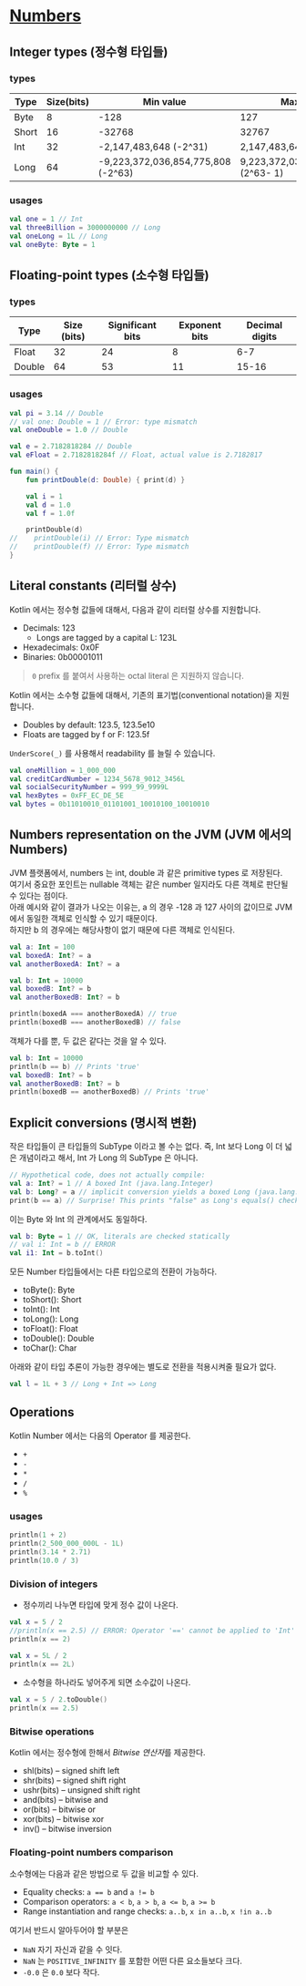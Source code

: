 # [Numbers](https://kotlinlang.org/docs/basic-types.html#numbers)

## Integer types (정수형 타입들)

### types

| Type | Size(bits) | Min value | Max value |
| --- | --- | --- | --- |
| Byte | 8 | -128 | 127 |
| Short | 16 | -32768 | 32767 |
| Int | 32 | -2,147,483,648 (-2^31) | 2,147,483,647 (2^31 - 1) |
| Long | 64 | -9,223,372,036,854,775,808 (-2^63) | 9,223,372,036,854,775,807 (2^63- 1) |

### usages

```kotlin
val one = 1 // Int
val threeBillion = 3000000000 // Long
val oneLong = 1L // Long
val oneByte: Byte = 1
```

## Floating-point types (소수형 타입들)

### types

| Type | Size (bits) | Significant bits | Exponent bits | Decimal digits |
| --- | --- | --- | --- | --- |
| Float | 32 | 24 | 8 | 6-7 |
| Double | 64 | 53 | 11 | 15-16 |

### usages

```kotlin
val pi = 3.14 // Double
// val one: Double = 1 // Error: type mismatch
val oneDouble = 1.0 // Double

val e = 2.7182818284 // Double
val eFloat = 2.7182818284f // Float, actual value is 2.7182817

fun main() {
    fun printDouble(d: Double) { print(d) }

    val i = 1
    val d = 1.0
    val f = 1.0f

    printDouble(d)
//    printDouble(i) // Error: Type mismatch
//    printDouble(f) // Error: Type mismatch
}
```

## Literal constants (리터럴 상수)

Kotlin 에서는 정수형 값들에 대해서, 다음과 같이 리터럴 상수를 지원합니다.

- Decimals: 123
  - Longs are tagged by a capital L: 123L
- Hexadecimals: 0x0F
- Binaries: 0b00001011
>`0` prefix 를 붙여서 사용하는 octal literal 은 지원하지 않습니다.

Kotlin 에서는 소수형 값들에 대해서, 기존의 표기법(conventional notation)을 지원합니다.

- Doubles by default: 123.5, 123.5e10
- Floats are tagged by f or F: 123.5f

`UnderScore(_)` 를 사용해서 readability 를 늘릴 수 있습니다.

```kotlin
val oneMillion = 1_000_000
val creditCardNumber = 1234_5678_9012_3456L
val socialSecurityNumber = 999_99_9999L
val hexBytes = 0xFF_EC_DE_5E
val bytes = 0b11010010_01101001_10010100_10010010
```

## Numbers representation on the JVM (JVM 에서의 Numbers)

JVM 플랫폼에서, numbers 는 int, double 과 같은 primitive types 로 저장된다.  
여기서 중요한 포인트는 nullable 객체는 같은 number 일지라도 다른 객체로 판단될 수 있다는 점이다.  
아래 예시와 같이 결과가 나오는 이유는, a 의 경우 -128 과 127 사이의 값이므로 JVM 에서 동일한 객체로 인식할 수 있기 때문이다.  
하지만 b 의 경우에는 해당사항이 없기 때문에 다른 객체로 인식된다.  

```kotlin
val a: Int = 100
val boxedA: Int? = a
val anotherBoxedA: Int? = a

val b: Int = 10000
val boxedB: Int? = b
val anotherBoxedB: Int? = b

println(boxedA === anotherBoxedA) // true
println(boxedB === anotherBoxedB) // false
```

객체가 다를 뿐, 두 값은 같다는 것을 알 수 있다.
```kotlin
val b: Int = 10000
println(b == b) // Prints 'true'
val boxedB: Int? = b
val anotherBoxedB: Int? = b
println(boxedB == anotherBoxedB) // Prints 'true'
```

## Explicit conversions (명시적 변환)

작은 타입들이 큰 타입들의 SubType 이라고 볼 수는 없다. 즉, Int 보다 Long 이 더 넓은 개념이라고 해서, Int 가 Long 의 SubType 은 아니다.

```kotlin
// Hypothetical code, does not actually compile:
val a: Int? = 1 // A boxed Int (java.lang.Integer)
val b: Long? = a // implicit conversion yields a boxed Long (java.lang.Long)
print(b == a) // Surprise! This prints "false" as Long's equals() checks whether the other is Long as well
```

이는 Byte 와 Int 의 관계에서도 동일하다.

```kotlin
val b: Byte = 1 // OK, literals are checked statically
// val i: Int = b // ERROR
val i1: Int = b.toInt()
```

모든 Number 타입들에서는 다른 타입으로의 전환이 가능하다.

- toByte(): Byte
- toShort(): Short
- toInt(): Int
- toLong(): Long
- toFloat(): Float
- toDouble(): Double
- toChar(): Char

아래와 같이 타입 추론이 가능한 경우에는 별도로 전환을 적용시켜줄 필요가 없다.

```kotlin
val l = 1L + 3 // Long + Int => Long
```

## Operations

Kotlin Number 에서는 다음의 Operator 를 제공한다.  

- `+` 
- `-`
- `*`
- `/`
- `%`

### usages

```kotlin
println(1 + 2)
println(2_500_000_000L - 1L)
println(3.14 * 2.71)
println(10.0 / 3)
```

### Division of integers

- 정수끼리 나누면 타입에 맞게 정수 값이 나온다.

```kotlin
val x = 5 / 2
//println(x == 2.5) // ERROR: Operator '==' cannot be applied to 'Int' and 'Double'
println(x == 2)

val x = 5L / 2
println(x == 2L)
```

- 소수형을 하나라도 넣어주게 되면 소수값이 나온다.

```kotlin
val x = 5 / 2.toDouble()
println(x == 2.5)
```

### Bitwise operations

Kotlin 에서는 정수형에 한해서 *Bitwise 연산자*를 제공한다.

- shl(bits) – signed shift left
- shr(bits) – signed shift right
- ushr(bits) – unsigned shift right
- and(bits) – bitwise and
- or(bits) – bitwise or
- xor(bits) – bitwise xor
- inv() – bitwise inversion

### Floating-point numbers comparison

소수형에는 다음과 같은 방법으로 두 값을 비교할 수 있다.

- Equality checks: `a == b` and `a != b`
- Comparison operators: `a < b`, `a > b`, `a <= b`, `a >= b`
- Range instantiation and range checks: `a..b`, `x in a..b`, `x !in a..b`

여기서 반드시 알아두어야 할 부분은 

- `NaN` 자기 자신과 같을 수 잇다.
- `NaN` 는 `POSITIVE_INFINITY` 를 포함한 어떤 다른 요소들보다 크다.
- `-0.0` 은 `0.0` 보다 작다.

